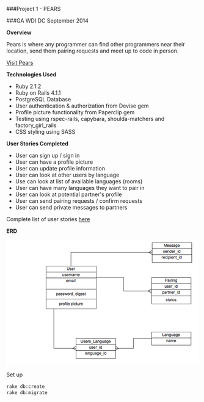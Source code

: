 ###Project 1 - PEARS

###GA WDI DC September 2014 

**Overview**

Pears is where any programmer can find other programmers near their location, send them pairing requests and meet up to code in person. 

[Visit Pears](http://codingpears.herokuapp.com)

**Technologies Used**

- Ruby 2.1.2
- Ruby on Rails 4.1.1
- PostgreSQL Database
- User authentication & authorization from Devise gem
- Profile picture functionality from Paperclip gem 
- Testing using rspec-rails, capybara, shoulda-matchers and factory_girl_rails
- CSS styling using SASS

**User Stories Completed** 

- User can sign up / sign in 
- User can have a profile picture
- User can update profile information
- User can look at other users by language
- Use can look at list of available languages (rooms)
- User can have many languages they want to pair in
- User can look at potential partner's profile
- User can send pairing requests / confirm requests 
- User can send private messages to partners

Complete list of user stories [here](https://www.pivotaltracker.com/s/projects/1162604)

**ERD**

![](project_1_erd.png)

Set up
  
    rake db:create
    rake db:migrate
 